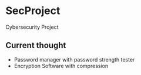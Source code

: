 # SecProject
Cybersecurity Project
## Current thought 
- Password manager with password strength tester
- Encryption Software with compression
